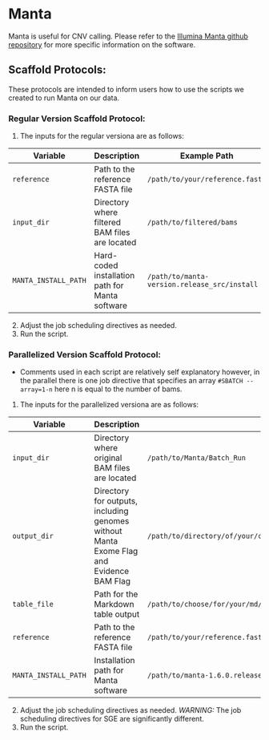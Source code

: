 # Manta

Manta is useful for CNV calling. Please refer to the [Illumina Manta github repository](https://github.com/Illumina/manta/tree/master) for more specific information on the software.


## Scaffold Protocols:

These protocols are intended to inform users how to use the scripts we created to run Manta on our data.

### Regular Version Scaffold Protocol:

1) The inputs for the regular versiona are as follows:

| **Variable**            | **Description**                                              | **Example Path**                                                      |
|-------------------------|--------------------------------------------------------------|------------------------------------------------------------------------|
| `reference`             | Path to the reference FASTA file                             | `/path/to/your/reference.fasta`                                       |
| `input_dir`             | Directory where filtered BAM files are located              | `/path/to/filtered/bams`                                               |
| `MANTA_INSTALL_PATH`    | Hard-coded installation path for Manta software             | `/path/to/manta-version.release_src/install`                            |


2) Adjust the job scheduling directives as needed.
3) Run the script.

### Parallelized Version Scaffold Protocol:

* Comments used in each script are relatively self explanatory however, in the parallel there is one job directive that specifies an array `#SBATCH --array=1-n` here n is equal to the number of bams.

1) The inputs for the parallelized versiona are as follows:

| **Variable**            | **Description**                                              | **Example Path**                                                      |
|-------------------------|--------------------------------------------------------------|------------------------------------------------------------------------|
| `input_dir`             | Directory where original BAM files are located                                          | `/path/to/Manta/Batch_Run`                                             |
| `output_dir`            | Directory for outputs, including genomes without Manta Exome Flag and Evidence BAM Flag | `/path/to/directory/of/your/choice/Manta_Genome_Outputs_Plus_EvidenceBAMFlag` |
| `table_file`            | Path for the Markdown table output                                                      | `/path/to/choose/for/your/md/table/Descriptor___WithEvidenceBAMsAdded.md` |
| `reference`             | Path to the reference FASTA file                                                        | `/path/to/your/reference.fasta`                                       |
| `MANTA_INSTALL_PATH`    | Installation path for Manta software                                                    | `/path/to/manta-1.6.0.release_src/install`                             |

2) Adjust the job scheduling directives as needed. *WARNING:* The job scheduling directives for SGE are significantly different.
3) Run the script. 
